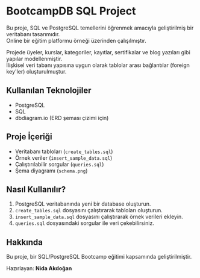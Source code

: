 # BootcampDB SQL Project

Bu proje, SQL ve PostgreSQL temellerini öğrenmek amacıyla geliştirilmiş bir veritabanı tasarımıdır.  
Online bir eğitim platformu örneği üzerinden çalışılmıştır.

Projede üyeler, kurslar, kategoriler, kayıtlar, sertifikalar ve blog yazıları gibi yapılar modellenmiştir.  
İlişkisel veri tabanı yapısına uygun olarak tablolar arası bağlantılar (foreign key'ler) oluşturulmuştur.

## Kullanılan Teknolojiler
- PostgreSQL
- SQL
- dbdiagram.io (ERD şeması çizimi için)

## Proje İçeriği
- Veritabanı tabloları (`create_tables.sql`)
- Örnek veriler (`insert_sample_data.sql`)
- Çalıştırılabilir sorgular (`queries.sql`)
- Şema diyagramı (`schema.png`)

## Nasıl Kullanılır?
1. PostgreSQL veritabanında yeni bir database oluşturun.
2. `create_tables.sql` dosyasını çalıştırarak tabloları oluşturun.
3. `insert_sample_data.sql` dosyasını çalıştırarak örnek verileri ekleyin.
4. `queries.sql` dosyasındaki sorgular ile veri çekebilirsiniz.

## Hakkında
Bu proje, bir SQL/PostgreSQL Bootcamp eğitimi kapsamında geliştirilmiştir.

Hazırlayan: **Nida Akdoğan**

